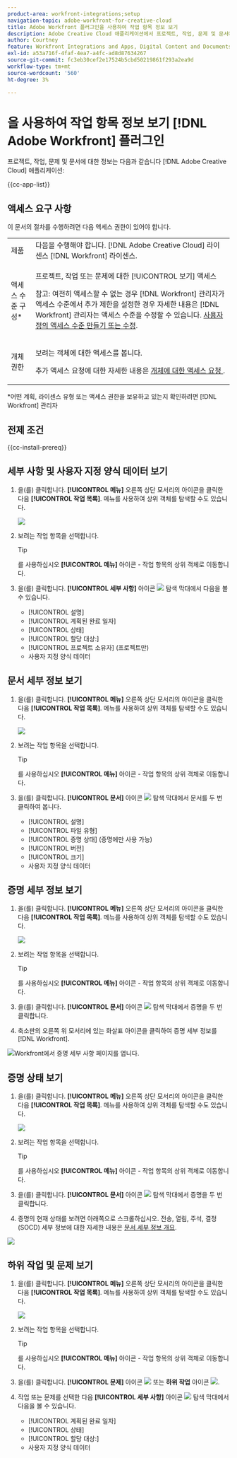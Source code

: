 ```yaml
---
product-area: workfront-integrations;setup
navigation-topic: adobe-workfront-for-creative-cloud
title: Adobe Workfront 플러그인을 사용하여 작업 항목 정보 보기
description: Adobe Creative Cloud 애플리케이션에서 프로젝트, 작업, 문제 및 문서에 대한 정보를 볼 수 있습니다.
author: Courtney
feature: Workfront Integrations and Apps, Digital Content and Documents
exl-id: a53a716f-4faf-4ea7-a4fc-ad8d87634267
source-git-commit: fc3eb30cef2e17524b5cbd50219861f293a2ea9d
workflow-type: tm+mt
source-wordcount: '560'
ht-degree: 3%

---
```


# 을 사용하여 작업 항목 정보 보기 [!DNL Adobe Workfront] 플러그인

프로젝트, 작업, 문제 및 문서에 대한 정보는 다음과 같습니다 [!DNL Adobe Creative Cloud] 애플리케이션:

{{cc-app-list}}

## 액세스 요구 사항

이 문서의 절차를 수행하려면 다음 액세스 권한이 있어야 합니다.

<table style="table-layout:auto"> 
 <col> 
 </col> 
 <col> 
 </col> 
 <tbody> 
  <!--<tr> 
   <td role="rowheader">[!DNL Adobe Workfront] plan*</td> 
   <td> <p>[!UICONTROL Pro] or higher</p> </td> 
  </tr> 
  <tr data-mc-conditions=""> 
   <td role="rowheader">[!DNL Adobe Workfront] license*</td> 
   <td> <p>[!UICONTROL Work] or [!UICONTROL Plan]</p> </td> 
  </tr> -->
  <tr> 
   <td role="rowheader">제품</td> 
   <td>다음을 수행해야 합니다. [!DNL Adobe Creative Cloud] 라이센스 [!DNL Workfront] 라이센스.</td> 
  </tr> 
  <tr> 
   <td role="rowheader">액세스 수준 구성*</td> 
   <td> <p>프로젝트, 작업 또는 문제에 대한 [!UICONTROL 보기] 액세스</p> <p>참고: 여전히 액세스할 수 없는 경우 [!DNL Workfront] 관리자가 액세스 수준에서 추가 제한을 설정한 경우 자세한 내용은 [!DNL Workfront] 관리자는 액세스 수준을 수정할 수 있습니다. <a href="../../administration-and-setup/add-users/configure-and-grant-access/create-modify-access-levels.md" class="MCXref xref">사용자 정의 액세스 수준 만들기 또는 수정</a>.</p> </td> 
  </tr> 
  <tr> 
   <td role="rowheader">개체 권한</td> 
   <td> <p>보려는 객체에 대한 액세스를 봅니다. </p> <p>추가 액세스 요청에 대한 자세한 내용은 <a href="../../workfront-basics/grant-and-request-access-to-objects/request-access.md" class="MCXref xref">개체에 대한 액세스 요청 </a>.</p> </td> 
  </tr> 
 </tbody> 
</table>

&#42;어떤 계획, 라이센스 유형 또는 액세스 권한을 보유하고 있는지 확인하려면 [!DNL Workfront] 관리자

## 전제 조건

{{cc-install-prereq}}

## 세부 사항 및 사용자 지정 양식 데이터 보기

1. 을(를) 클릭합니다. **[!UICONTROL 메뉴]** 오른쪽 상단 모서리의 아이콘을 클릭한 다음 **[!UICONTROL 작업 목록]**. 메뉴를 사용하여 상위 객체를 탐색할 수도 있습니다.

   ![](assets/go-back-to-work-list-350x314.png)

1. 보려는 작업 항목을 선택합니다.

   >[!TIP]
   >
   >를 사용하십시오 **[!UICONTROL 메뉴]** 아이콘 - 작업 항목의 상위 객체로 이동합니다.

1. 을(를) 클릭합니다. **[!UICONTROL 세부 사항]** 아이콘 ![](assets/details.png) 탐색 막대에서 다음을 볼 수 있습니다.

   * [!UICONTROL 설명]
   * [!UICONTROL 계획된 완료 일자]
   * [!UICONTROL 상태]
   * [!UICONTROL 할당 대상:]
   * [!UICONTROL 프로젝트 소유자] (프로젝트만)
   * 사용자 지정 양식 데이터

## 문서 세부 정보 보기

1. 을(를) 클릭합니다. **[!UICONTROL 메뉴]** 오른쪽 상단 모서리의 아이콘을 클릭한 다음 **[!UICONTROL 작업 목록]**. 메뉴를 사용하여 상위 객체를 탐색할 수도 있습니다.

   ![](assets/go-back-to-work-list-350x314.png)

1. 보려는 작업 항목을 선택합니다.

   >[!TIP]
   >
   >를 사용하십시오 **[!UICONTROL 메뉴]** 아이콘 - 작업 항목의 상위 객체로 이동합니다.

1. 을(를) 클릭합니다. **[!UICONTROL 문서]** 아이콘 ![](assets/documents.png) 탐색 막대에서 문서를 두 번 클릭하여 봅니다.

   * [!UICONTROL 설명]
   * [!UICONTROL 파일 유형]
   * [!UICONTROL 증명 상태] (증명에만 사용 가능)
   * [!UICONTROL 버전]
   * [!UICONTROL 크기]
   * 사용자 지정 양식 데이터

## 증명 세부 정보 보기

1. 을(를) 클릭합니다. **[!UICONTROL 메뉴]** 오른쪽 상단 모서리의 아이콘을 클릭한 다음 **[!UICONTROL 작업 목록]**. 메뉴를 사용하여 상위 객체를 탐색할 수도 있습니다.

   ![](assets/go-back-to-work-list-350x314.png)

1. 보려는 작업 항목을 선택합니다.

   >[!TIP]
   >
   >를 사용하십시오 **[!UICONTROL 메뉴]** 아이콘 - 작업 항목의 상위 객체로 이동합니다.

1. 을(를) 클릭합니다. **[!UICONTROL 문서]** 아이콘 ![](assets/documents.png) 탐색 막대에서 증명을 두 번 클릭합니다.

1. 축소판의 오른쪽 위 모서리에 있는 화살표 아이콘을 클릭하여 증명 세부 정보를 [!DNL Workfront].

![Workfront에서 증명 세부 사항 페이지를 엽니다.](assets/go-to-proof-details.png)

## 증명 상태 보기

1. 을(를) 클릭합니다. **[!UICONTROL 메뉴]** 오른쪽 상단 모서리의 아이콘을 클릭한 다음 **[!UICONTROL 작업 목록]**. 메뉴를 사용하여 상위 객체를 탐색할 수도 있습니다.

   ![](assets/go-back-to-work-list-350x314.png)

1. 보려는 작업 항목을 선택합니다.

   >[!TIP]
   >
   >를 사용하십시오 **[!UICONTROL 메뉴]** 아이콘 - 작업 항목의 상위 객체로 이동합니다.

1. 을(를) 클릭합니다. **[!UICONTROL 문서]** 아이콘 ![](assets/documents.png) 탐색 막대에서 증명을 두 번 클릭합니다.

1. 증명의 현재 상태를 보려면 아래쪽으로 스크롤하십시오. 전송, 열림, 주석, 결정(SOCD) 세부 정보에 대한 자세한 내용은 [문서 세부 정보 개요](/help/quicksilver/documents/managing-documents/document-details-overview.md).

![](assets/proof-status.png)

## 하위 작업 및 문제 보기

1. 을(를) 클릭합니다. **[!UICONTROL 메뉴]** 오른쪽 상단 모서리의 아이콘을 클릭한 다음 **[!UICONTROL 작업 목록]**. 메뉴를 사용하여 상위 객체를 탐색할 수도 있습니다.

   ![](assets/go-back-to-work-list-350x314.png)

1. 보려는 작업 항목을 선택합니다.

   >[!TIP]
   >
   >를 사용하십시오 **[!UICONTROL 메뉴]** 아이콘 - 작업 항목의 상위 객체로 이동합니다.

1. 을(를) 클릭합니다. **[!UICONTROL 문제]** 아이콘 ![](assets/issues.png) 또는 **하위 작업** 아이콘 ![](assets/subtasks.png).

1. 작업 또는 문제를 선택한 다음 **[!UICONTROL 세부 사항]** 아이콘 ![](assets/details.png) 탐색 막대에서 다음을 볼 수 있습니다.

   * [!UICONTROL 계획된 완료 일자]
   * [!UICONTROL 상태]
   * [!UICONTROL 할당 대상:]
   * 사용자 지정 양식 데이터
